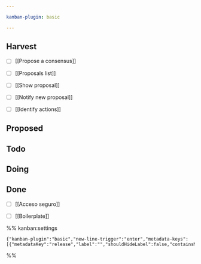 ```yaml
---

kanban-plugin: basic

---
```


## Harvest

- [ ] [[Propose a consensus]]
- [ ] [[Proposals list]]
- [ ] [[Show proposal]]
- [ ] [[Notify new proposal]]
- [ ] [[Identify actions]]


## Proposed



## Todo



## Doing



## Done

- [ ] [[Acceso seguro]]
- [ ] [[Boilerplate]]




%% kanban:settings
```
{"kanban-plugin":"basic","new-line-trigger":"enter","metadata-keys":[{"metadataKey":"release","label":"","shouldHideLabel":false,"containsMarkdown":false}]}
```
%%